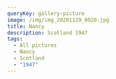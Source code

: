 ```yaml
---
queryKey: gallery-picture
image: /img/img_20201129_0020.jpg
title: Nancy
description: Scotland 1947
tags:
  - All pictures
  - Nancy
  - Scotland
  - "1947"
---
```

